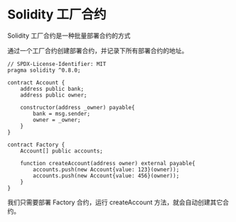 # Solidity 工厂合约

Solidity 工厂合约是一种批量部署合约的方式

通过一个工厂合约创建部署合约，并记录下所有部署合约的地址。

```solidity
// SPDX-License-Identifier: MIT
pragma solidity ^0.8.0;

contract Account {
    address public bank;
    address public owner;

    constructor(address _owner) payable{
        bank = msg.sender;
        owner = _owner;
    }
}

contract Factory {
    Account[] public accounts;

    function createAccount(address owner) external payable{
        accounts.push(new Account{value: 123}(owner));
        accounts.push(new Account{value: 456}(owner));
    }
}
```

我们只需要部署 Factory 合约，运行 createAccount 方法，就会自动创建其它合约。
